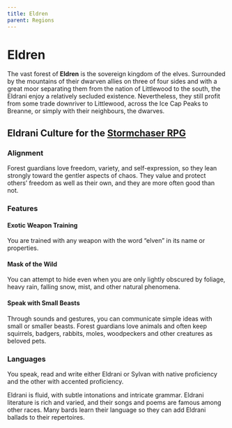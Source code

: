 ```yaml
---
title: Eldren
parent: Regions
---
```


# Eldren
The vast forest of **Eldren** is the sovereign kingdom of the elves. Surrounded by the mountains of their dwarven allies on three of four sides and with a great moor separating them from the nation of Littlewood to the south, the Eldrani enjoy a relatively secluded existence. Nevertheless, they still profit from some trade downriver to Littlewood, across the Ice Cap Peaks to Breanne, or simply with their neighbours, the dwarves.

## Eldrani Culture for the [Stormchaser RPG](https://stormchaserroleplaying.com/stormchaserRPG/)

### Alignment
Forest guardians love freedom, variety, and self-expression, so they lean strongly toward the gentler aspects of chaos. They value and protect others’ freedom as well as their own, and they are more often good than not.

### Features

#### Exotic Weapon Training
You are trained with any weapon with the word “elven” in its name or properties.

#### Mask of the Wild
You can attempt to hide even when you are only lightly obscured by foliage, heavy rain, falling snow, mist, and other natural phenomena.

#### Speak with Small Beasts
Through sounds and gestures, you can communicate simple ideas with small or smaller beasts. Forest guardians love animals and often keep squirrels, badgers, rabbits, moles, woodpeckers and other creatures as beloved pets.

### Languages
You speak, read and write either Eldrani or Sylvan with native proficiency and the other with accented proficiency.

Eldrani is fluid, with subtle intonations and intricate grammar. Eldrani literature is rich and varied, and their songs and poems are famous among other races. Many bards learn their language so they can add Eldrani ballads to their repertoires.
